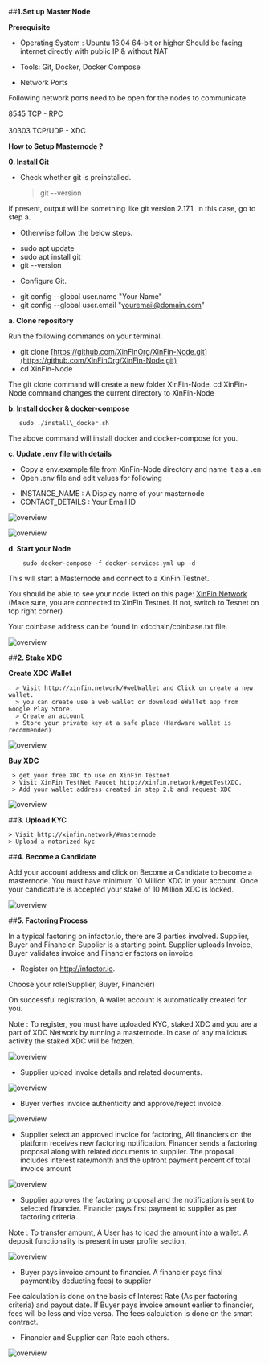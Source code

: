 
##**1.Set up Master Node**

**Prerequisite**

- Operating System : Ubuntu 16.04 64-bit or higher Should be facing internet directly with public IP & without NAT

- Tools: Git, Docker, Docker Compose

- Network Ports

Following network ports need to be open for the nodes to communicate.

8545  TCP - RPC <br>   
30303 TCP/UDP - XDC

**How to Setup Masternode ?**

**0. Install Git**

* Check whether git is preinstalled.

    > git --version

If present, output will be something like git version 2.17.1. in this case, go to step a.

* Otherwise follow the below steps.

- sudo apt update
- sudo apt install git
- git --version

* Configure Git.

- git config --global user.name "Your Name"
- git config --global user.email "youremail@domain.com"

**a. Clone repository**

Run the following commands on your terminal.

- git clone [https://github.com/XinFinOrg/XinFin-Node.git](https://github.com/XinFinOrg/XinFin-Node.git)
- cd XinFin-Node

The git clone command will create a new folder XinFin-Node. cd XinFin-Node command changes the current directory to XinFin-Node

**b. Install docker & docker-compose**

       sudo ./install\_docker.sh

The above command will install docker and docker-compose for you.

**c. Update .env file with details**

* Copy a env.example file from XinFin-Node directory and name it as a .en
* Open .env file and edit values for following

- INSTANCE_NAME : A Display name of your masternode
- CONTACT_DETAILS : Your Email ID

![overview](/assets/xinfin-node.png)

![overview](/assets/masternode-.env.png)


**d. Start your Node**

        sudo docker-compose -f docker-services.yml up -d

This will start a Masternode and connect to a XinFin Testnet.

You should be able to see your node listed on this page: [XinFin Network](https://www.xinfin.network) (Make sure, you are connected to XinFin Testnet. If not, switch to Tesnet on top right corner)

Your coinbase address can be found in xdcchain/coinbase.txt file.

![overview](/assets/masternode-listing.png)

##**2. Stake XDC**

  **Create XDC Wallet**

      > Visit http://xinfin.network/#webWallet and Click on create a new wallet.
      > you can create use a web wallet or download eWallet app from Google Play Store.
      > Create an account
      > Store your private key at a safe place (Hardware wallet is recommended)

![overview](/assets/xinfin_wallet.png)


   **Buy XDC**

     > get your free XDC to use on XinFin Testnet
     > Visit XinFin TestNet Faucet http://xinfin.network/#getTestXDC.
     > Add your wallet address created in step 2.b and request XDC

![overview](/assets/masternode-faucet.png)

##**3. Upload KYC**

    > Visit http://xinfin.network/#masternode
    > Upload a notarized kyc

##**4. Become a Candidate**

Add your account address and click on Become a Candidate to become a masternode. You must have minimum 10 Million XDC in your account. Once your candidature is accepted your stake of 10 Million XDC is locked.

![overview](/assets/1.png)


##**5. Factoring Process**

In a typical factoring on infactor.io, there are 3 parties involved. Supplier, Buyer and Financier. Supplier is a starting point. Supplier uploads Invoice, Buyer validates invoice and Financier factors on invoice.

- Register on http://infactor.io.

Choose your role(Supplier, Buyer, Financier)

On successful registration, A wallet account is automatically created for you.


Note : To register, you must have uploaded KYC, staked XDC and you are a part of XDC Network by running a masternode. In case of any malicious activity the staked XDC will be frozen.

![overview](/assets/2.png)

- Supplier upload invoice details and related documents.

![overview](/assets/3.png)

- Buyer verfies invoice authenticity and approve/reject invoice.

![overview](/assets/4.png)

- Supplier select an approved invoice for factoring, All financiers on the platform receives new factoring notification. Financer sends a factoring proposal along with related documents to supplier. The proposal includes interest rate/month and the upfront payment percent of total invoice amount

![overview](/assets/5.png)

- Supplier approves the factoring proposal and the notification is sent to selected financier. 
Financier pays first payment to supplier as per factoring criteria


Note : To transfer amount, A User has to load the amount into a wallet. A deposit functionality is present in user profile section.

![overview](/assets/6.png)

- Buyer pays invoice amount to financier. A financier pays final payment(by deducting fees) to supplier

Fee calculation is done on the basis of Interest Rate (As per factoring criteria) and payout date. If Buyer pays invoice amount earlier to financier, fees will be less and vice versa. The fees calculation is done on the smart contract.

- Financier and Supplier can Rate each others.

![overview](/assets/8.png)